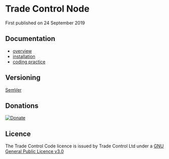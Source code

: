 # Trade Control Node

First published on 24 September 2019

## Documentation

- [overview](https://tradecontrol.github.io)
- [installation](https://tradecontrol.github.io/tutorials/installing-sqlnode)
- [coding practice](docs/tc_coding_practice.md)

## Versioning

[SemVer](http://semver.org/)

## Donations

[![Donate](https://www.paypalobjects.com/en_US/i/btn/btn_donate_SM.gif)](https://www.paypal.com/cgi-bin/webscr?cmd=_s-xclick&hosted_button_id=C55YGUTBJ4N36)

## Licence

The Trade Control Code licence is issued by Trade Control Ltd under a [GNU General Public Licence v3.0](https://www.gnu.org/licenses/gpl-3.0.en.html) 



